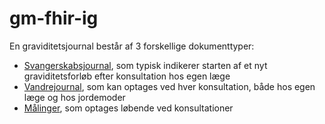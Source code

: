 # gm-fhir-ig

En graviditetsjournal består af 3 forskellige dokumenttyper:

- [Svangerskabsjournal](StructureDefinition-GMPRFDocumentBundle.html), som typisk indikerer starten af et nyt
  graviditetsforløb efter konsultation hos egen læge
- [Vandrejournal](StructureDefinition-GMPSCRDocumentBundle.html), som kan optages ved hver konsultation, både hos egen
  læge og hos jordemoder
- [Målinger](StructureDefinition-GMPMRDocumentBundle.html), som optages løbende ved konsultationer

